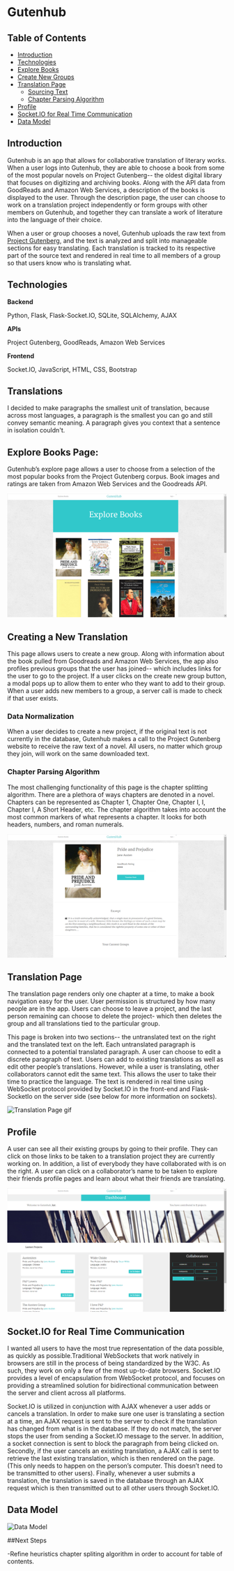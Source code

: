 # Gutenhub

## Table of Contents
- [Introduction](#introduction)
- [Technologies](#technologies)
- [Explore Books](#explore-books-page)
- [Create New Groups](#create-new-groups)
- [Translation Page](#translation-page)
	- [Sourcing Text](#source-text)
	- [Chapter Parsing Algorithm](#chapter-parsing-algorithm)
- [Profile](#profile)
- [Socket.IO for Real Time Communication](#socketio-for-real-time-communication)
- [Data Model](#data-model)

## Introduction

Gutenhub is an app that allows for collaborative translation of literary works. When a user logs into Gutenhub, they are able to choose a book from some of the most popular novels on Project Gutenberg-- the oldest digital library that focuses on digitizing and archiving books. Along with the API data from GoodReads and Amazon Web Services, a description of the books is displayed to the user. Through the description page, the user can choose to work on a translation project independently or form groups with other members on Gutenhub, and together they can translate a work of literature into the language of their choice.

When a user or group chooses a novel, Gutenhub uploads the raw text from [Project Gutenberg](https://www.gutenberg.org/), and the text is analyzed and split into manageable sections for easy translating. Each translation is tracked to its respective part of the source text and rendered in real time to all members of a group so that users know who is translating what.

## Technologies

**Backend**

Python, Flask, Flask-Socket.IO, SQLite,  SQLAlchemy, AJAX

**APIs**

Project Gutenberg, GoodReads, Amazon Web Services

**Frontend**

Socket.IO, JavaScript, HTML, CSS, Bootstrap

## Translations

I decided to make paragraphs the smallest unit of translation, because across most languages, a paragraph is the smallest you can go and still convey semantic meaning. A paragraph gives you context that a sentence in isolation couldn't.

## Explore Books Page:

Gutenhub’s explore page allows a user to choose from a selection of the most popular books from the Project Gutenberg corpus. Book images and ratings are taken from Amazon Web Services and the Goodreads API.

![Explore Page](/static/img/explore.png)


## Creating a New Translation
This page allows users to create a new group. Along with information about the book pulled from Goodreads and Amazon Web Services, the app also profiles previous groups that the user has joined-- which includes links for the user to go to the project. If a user clicks on the create new group button, a modal pops up to allow them to enter who they want to add to their group. When a user adds new members to a group, a server call is made to check if that user exists.

### Data Normalization

When a user decides to create a new project, if the original text is not currently in the database, Gutenhub makes a call to the Project Gutenberg website to receive the raw text of a novel. All users, no matter which group they join, will work on the same downloaded text.

### Chapter Parsing Algorithm
The most challenging functionality of this page is the chapter splitting algorithm. There are a plethora of ways chapters are denoted in a novel. Chapters can be represented as Chapter 1, Chapter One, Chapter I, I, Chapter I, A Short Header, etc. The chapter algorithm takes into account the most common markers of what represents a chapter. It looks for both headers, numbers, and roman numerals.

![Book Description](/static/img/description.png)

## Translation Page

The translation page renders only one chapter at a time, to make a book navigation easy for the user. User permission is structured by how many people are in the app. Users can choose to leave a project, and the last person remaining can choose to delete the project- which then deletes the group and all translations tied to the particular group.

This page is broken into two sections-- the untranslated text on the right and the translated text on the left. Each untranslated paragraph is connected to a potential translated paragraph. A user can choose to edit a discrete paragraph of text. Users can add to existing translations as well as edit other people’s translations. However, while a user is translating, other collaborators cannot edit the same text. This allows the user to take their time to practice the language. The text is rendered in real time using WebSocket protocol provided by Socket.IO in the front-end and Flask-SocketIo on the server side (see below for more information on sockets).

![Translation Page gif](/static/img/translation.gif)

## Profile

A user can see all their existing groups by going to their profile. They can click on those links to be taken to a translation project they are currently working on. In addition, a list of everybody they have collaborated with is on the right. A user can click on a collaborator’s name to be taken to explore their friends profile pages and learn about what their friends are translating.

![Profile](/static/img/profile.png)


## Socket.IO for Real Time Communication

I wanted all users to have the most true representation of the data possible, as quickly as possible.Traditional WebSockets that work natively in browsers are still in the process of being standardized by the W3C. As such, they work on only a few of the most up-to-date browsers. Socket.IO provides a level of encapsulation from WebSocket protocol, and focuses on providing a streamlined solution for bidirectional communication between the server and client across all platforms.

Socket.IO is utilized in conjunction with AJAX whenever a user adds or cancels a translation. In order to make sure one user is translating a section at a time, an AJAX request is sent to the server to check if the translation has changed from what is in the database. If they do not match, the server stops the user from sending a Socket.IO message to the server.  In addition, a socket connection is sent to block the paragraph from being clicked on. Secondly, if the user cancels an existing translation, a AJAX call is sent to retrieve the last existing translation, which is then rendered on the page. (This only needs to happen on the person’s computer. This doesn’t need to be transmitted to other users). Finally, whenever a user submits a translation, the translation is saved in the database through an AJAX request which is then transmitted out to all other users through Socket.IO. 

## Data Model

![Data Model](/static/img/data-model.png)

##Next Steps

-Refine heuristics chapter spliting algorithm in order to account for table of contents.